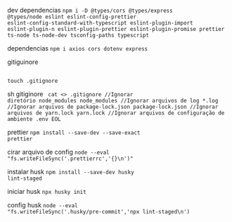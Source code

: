 dev dependencias
<code>npm i -D @types/cors @types/express @types/node  eslint eslint-config-prettier eslint-config-standard-with-typescript eslint-plugin-import eslint-plugin-n eslint-plugin-prettier eslint-plugin-promise prettier ts-node ts-node-dev tsconfig-paths typescript</code>

dependencias
<code>npm i axios cors dotenv express</code>

gitiguinore

<code>
touch .gitignore
</code>

sh gitiginore
<code>
cat <<EOL >> .gitignore
//Ignorar diretório node_modules
node_modules
//Ignorar arquivos de log
*.log
//Ignorar arquivos de package-lock.json
package-lock.json
//Ignorar arquivos de yarn.lock
yarn.lock
//Ignorar arquivos de configuração de ambiente
.env
EOL
</code>

prettier
<code>npm install --save-dev --save-exact prettier</code>

cirar arquivo de config
<code>node --eval "fs.writeFileSync('.prettierrc','{}\n')"</code>

instalar husk
<code>npm install --save-dev husky lint-staged</code>

iniciar husk
<code>npx husky init</code>

config husk
<code>node --eval "fs.writeFileSync('.husky/pre-commit','npx lint-staged\n')</code>
